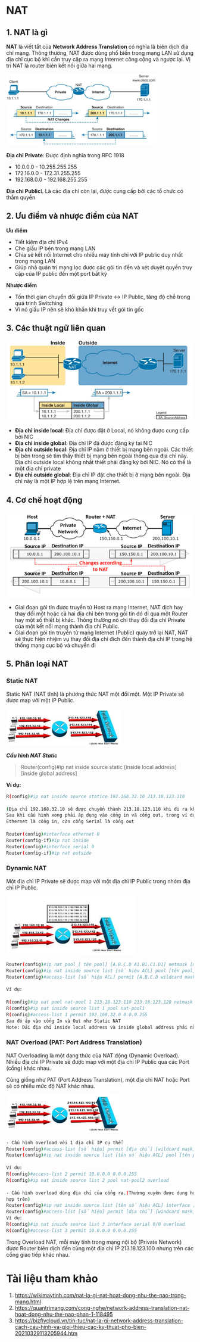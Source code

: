 # **NAT**

## **1. NAT là gì**
**NAT** là viết tắt của **Network Address Translation** có nghĩa là biên dịch địa chỉ mạng. Thông thường, NAT được dùng phổ biến trong mạng LAN sử dụng địa chỉ cục bộ khi cần truy cập ra mạng Internet công cộng và ngược lại. Vị trí NAT là router biên kết nối giữa hai mạng.

![NAT](img/NAT(1).png)

**Địa chỉ Private**: Được định nghĩa trong RFC 1918
- 10.0.0.0 - 10.255.255.255
- 172.16.0.0 - 172.31.255.255
- 192.168.0.0 - 192.168.255.255

**Địa chỉ Public**L Là các địa chỉ còn lại, được cung cấp bởi các tổ chức có thẩm quyền

## **2. Ưu điểm và nhược điểm của NAT**
**Ưu điểm**
- Tiết kiệm địa chỉ IPv4
- Che giấu IP bên trong mạng LAN
- Chia sẻ kết nối Internet cho nhiều máy tính chỉ với IP public duy nhất trong mạng LAN
- Giúp nhà quản trị mạng lọc được các gói tin đến và xét duyệt quyền truy cập của IP public đến một port bất kỳ

**Nhược điểm**
- Tốn thời gian chuyển đổi giữa IP Private <-> IP Public, tăng độ chễ trong quá trình Switching
- Vì nó giấu IP nên sẽ khó khắn khi truy vết gói tin gốc

## **3. Các thuật ngữ liên quan**
![NAT](img/NAT(2).png)

- **Địa chỉ inside local**: Địa chỉ được đặt ở Local, nó không được cung cấp bởi NIC
- **Địa chỉ inside global**: Địa chỉ IP đã được đăng ký tại NIC
- **Địa chỉ outside local**: Địa chỉ IP nằm ở thiết bị mạng bên ngoài. Các thiết bị bên trong sẽ tìm thấy thiết bị mạng bên ngoài thông qua địa chỉ này. Địa chỉ outside local không nhất thiết phải đăng ký bởi NIC. Nó có thể là một địa chỉ private
- **Địa chỉ outside global**: Địa chỉ IP đặt cho  thiết bị ở mạng bên ngoài. Địa chỉ này là một IP hợp lệ trên mạng Internet.

## **4. Cơ chế hoạt động**
![NAT](img/NAT(3).png)
- Giai đoạn gói tin được truyền từ Host ra mạng Internet, NAT dịch hay thay đổi một hoặc cả hai địa chỉ bên trong gói tin đó đi qua một Router hay một số thiết bị khác. Thông thường nó chỉ thay đổi địa chỉ Private của một kết nối mạng thành địa chỉ Public.
- Giai đoạn gói tin truyền từ mạng Internet (Public) quay trở lại NAT, NAT sẽ thực hiện nhiệm vụ thay đổi địa chỉ đích đến thành địa chỉ IP trong hệ thống mạng cục bộ và chuyển đi

## **5. Phân loại NAT**
### **Static NAT**
Static NAT (NAT tĩnh) là phương thức NAT một đổi một. Một IP Private sẽ được map với một IP Public.

![NAT](img/NAT(4).png)

***Cấu hình NAT Static***
> Router(config)#ip nat inside source static [inside local address] [inside global address]

**Ví dụ:**
```sh
R(config)#ip nat inside source statice 192.168.32.10 213.18.123.110 

(Địa chỉ 192.168.32.10 sẽ được chuyển thành 213.18.123.110 khi đi ra khỏi Router)
Sau khi cấu hình xong phải áp dụng vào cổng in và cổng out, trong ví dụ dưới đây, cổng
Ethernet là cổng in, còn cổng Serial là cổng out

Router(config)#interface ethernet 0
Router(config-if)#ip nat inside
Router(config)#interface serial 0
Router(config-if)#ip nat outside
```
### **Dynamic NAT**
Một địa chỉ IP Private sẽ được map với một địa chỉ IP Public trong nhóm địa chỉ IP Public.

![NAT](img/NAT(5).png)

```sh
Router(config)#ip nat pool [ tên pool] [A.B.C.D A1.B1.C1.D1] netmask [mặt nạ]
Router(config)#ip nat inside source list [số hiệu ACL] pool [tên pool]
Router(config)#access-list [số hiệu ACL] permit [A.B.C.D wildcard masks]

Ví dụ:

R(config)#ip nat pool nat-pool 1 213.18.123.110 213.18.123.120 netmask 255.255.255.0
R(config)#ip nat inside source list 1 pool nat-pool1
R(config)#access-list 1 permit 192.168.32.0 0.0.0.255
Sau đó áp vào cổng In và Out như Static NAT
Note: Dải địa chỉ inside local address và inside global address phải nằm trong dải cho phép của ACL
```

### **NAT Overload (PAT: Port Address Translation)**
NAT Overloading là một dạng thức của NAT động (Dynamic Overload). Nhiều địa chỉ IP Private sẽ được map với một địa chỉ IP Public qua các Port (cổng) khác nhau.

Cũng giống như PAT (Port Address Translation), một địa chỉ NAT hoặc Port sẽ có nhiều mức độ NAT khác nhau.

![NAT](img/NAT(6).png)

```sh
- Cấu hình overload với 1 địa chỉ IP cụ thể:
Router(config)#access-list [số hiệu] permit [địa chỉ] [wildcard mask]
Router(config)#ip nat inside source list [tên số hiệu ACL] pool [tên pool] overload

Ví dụ:
R(config)#access-list 2 permit 10.0.0.0 0.0.0.255
R(config)#ip nat inside source list 2 pool nat-pool2 overload

- Cấu hình overload dùng địa chỉ của cổng ra.(Thường xuyên được dung hơn là trường
hợp trên)
Router(config)#ip nat inside source list [tên số hiệu ACL] interface [cổng ra] overload
Router(config)#access-list [số hiệu] permit [địa chỉ] [windcard mask]
Ví dụ:
R(config)#ip nat inside source list 3 interface serial 0/0 overload
R(config)#access-list 3 permit 10.0.0.0 0.0.0.255
```

Trong Overload NAT, mỗi máy tính trong mạng nội bộ (Private Network) được Router biên dịch đến cùng một địa chỉ IP 213.18.123.100 nhưng trên các cổng giao tiếp khác nhau.


# **Tài liệu tham khảo**
1. https://wikimaytinh.com/nat-la-gi-nat-hoat-dong-nhu-the-nao-trong-mang.html
2. https://quantrimang.com/cong-nghe/network-address-translation-nat-hoat-dong-nhu-the-nao-phan-1-118495
3. https://bizflycloud.vn/tin-tuc/nat-la-gi-network-address-translation-cach-cau-hinh-va-gioi-thieu-cac-ky-thuat-pho-bien-20210329113205944.htm